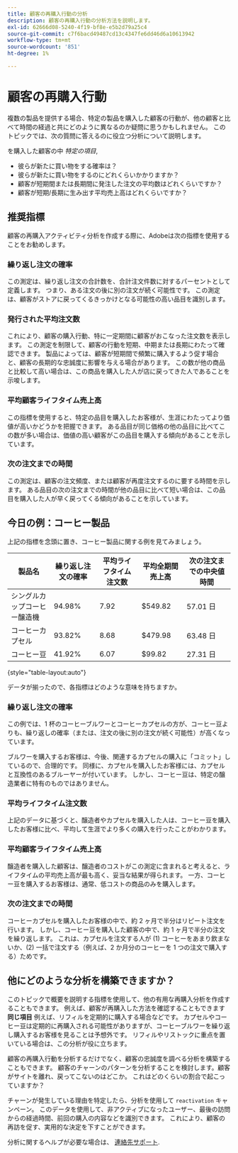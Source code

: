 ```yaml
---
title: 顧客の再購入行動の分析
description: 顧客の再購入行動の分析方法を説明します。
exl-id: 62666d08-5240-4f19-bf8e-e5b2d79a25c4
source-git-commit: c7f6bacd49487cd13c4347fe6dd46d6a10613942
workflow-type: tm+mt
source-wordcount: '851'
ht-degree: 1%

---
```


# 顧客の再購入行動

複数の製品を提供する場合、特定の製品を購入した顧客の行動が、他の顧客と比べて時間の経過と共にどのように異なるのか疑問に思うかもしれません。 このトピックでは、次の質問に答えるのに役立つ分析について説明します。

を購入した顧客の中 *特定の項目*,

* 彼らが新たに買い物をする確率は？
* 彼らが新たに買い物をするのにどれくらいかかりますか？
* 顧客が短期間または長期間に発注した注文の平均数はどれくらいですか？
* 顧客が短期/長期に生み出す平均売上高はどれくらいですか？

## 推奨指標

顧客の再購入アクティビティ分析を作成する際に、Adobeは次の指標を使用することをお勧めします。

### 繰り返し注文の確率

この測定は、繰り返し注文の合計数を、合計注文件数に対するパーセントとして定義します。 つまり、ある注文の後に別の注文が続く可能性です。 この測定は、顧客がストアに戻ってくるきっかけとなる可能性の高い品目を識別します。

### 発行された平均注文数

これにより、顧客の購入行動、特に一定期間に顧客がおこなった注文数を表示します。 この測定を制限して、顧客の行動を短期、中期または長期にわたって確認できます。 製品によっては、顧客が短期間で頻繁に購入するよう促す場合と、顧客の長期的な忠誠度に影響を与える場合があります。 この数が他の商品と比較して高い場合は、この商品を購入した人が店に戻ってきた人であることを示唆します。

### 平均顧客ライフタイム売上高

この指標を使用すると、特定の品目を購入したお客様が、生涯にわたってより価値が高いかどうかを把握できます。 ある品目が同じ価格の他の品目に比べてこの数が多い場合は、価値の高い顧客がこの品目を購入する傾向があることを示しています。

### 次の注文までの時間

この測定は、顧客の注文頻度、または顧客が再度注文するのに要する時間を示します。 ある品目の次の注文までの時間が他の品目に比べて短い場合は、この品目を購入した人が早く戻ってくる傾向があることを示しています。

## 今日の例：コーヒー製品

上記の指標を念頭に置き、コーヒー製品に関する例を見てみましょう。

| **製品名** | **繰り返し注文の確率** | **平均ライフタイム注文数** | **平均全期間売上高** | **次の注文までの中央値時間** |
|-----|-----|-----|-----|-----|
| シングルカップコーヒー醸造機 | 94.98% | 7.92 | $549.82 | 57.01 日 |
| コーヒーカプセル | 93.82% | 8.68 | $479.98 | 63.48 日 |
| コーヒー豆 | 41.92% | 6.07 | $99.82 | 27.31 日 |

{style="table-layout:auto"}

データが揃ったので、各指標はどのような意味を持ちますか。

### 繰り返し注文の確率

この例では、1 杯のコーヒーブルワーとコーヒーカプセルの方が、コーヒー豆よりも、繰り返しの確率（または、注文の後に別の注文が続く可能性）が高くなっています。

ブルワーを購入するお客様は、今後、関連するカプセルの購入に「コミット」しているので、合理的です。 同様に、カプセルを購入したお客様には、カプセルと互換性のあるブルーヤーが付いています。 しかし、コーヒー豆は、特定の醸造業者に特有のものではありません。

### 平均ライフタイム注文数

上記のデータに基づくと、醸造者やカプセルを購入した人は、コーヒー豆を購入したお客様に比べ、平均して生涯でより多くの購入を行ったことがわかります。

### 平均顧客ライフタイム売上高

醸造者を購入した顧客は、醸造者のコストがこの測定に含まれると考えると、ライフタイムの平均売上高が最も高く、妥当な結果が得られます。 一方、コーヒー豆を購入するお客様は、通常、低コストの商品のみを購入します。

### 次の注文までの時間

コーヒーカプセルを購入したお客様の中で、約 2 ヶ月で半分はリピート注文を行います。 しかし、コーヒー豆を購入した顧客の中で、約 1 ヶ月で半分の注文を繰り返します。 これは、カプセルを注文する人が (1) コーヒーをあまり飲まないか、(2) 一括で注文する（例えば、2 か月分のコーヒーを 1 つの注文で購入する）ためです。

## 他にどのような分析を構築できますか？

このトピックで概要を説明する指標を使用して、他の有用な再購入分析を作成することもできます。 例えば、顧客が再購入した方法を確認することもできます **同じ項目** 例えば、リフィルを定期的に購入する場合などです。 カプセルやコーヒー豆は定期的に再購入される可能性がありますが、コーヒーブルワーを繰り返し購入するお客様を見ることは予想外です。 リフィルやリストックに重点を置いている場合は、この分析が役に立ちます。

顧客の再購入行動を分析するだけでなく、顧客の忠誠度を調べる分析を構築することもできます。 顧客のチャーンのパターンを分析することを検討します。顧客がサイトを離れ、戻ってこないのはどこか。 これはどのくらいの割合で起こっていますか？

チャーンが発生している理由を特定したら、分析を使用して `reactivation` キャンペーン。 このデータを使用して、非アクティブになったユーザー、最後の訪問からの経過時間、前回の購入の内容などを識別できます。 これにより、顧客の再訪を促す、実用的な決定を下すことができます。

分析に関するヘルプが必要な場合は、 [連絡先サポート](https://experienceleague.adobe.com/docs/commerce-knowledge-base/kb/troubleshooting/miscellaneous/mbi-service-policies.html).
